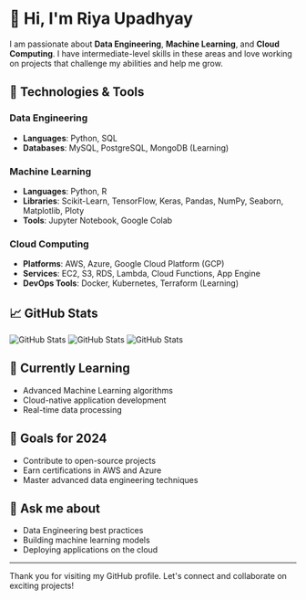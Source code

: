 # 👋 Hi, I'm Riya Upadhyay

I am passionate about **Data Engineering**, **Machine Learning**, and **Cloud Computing**. I have intermediate-level skills in these areas and love working on projects that challenge my abilities and help me grow.

## 🔧 Technologies & Tools

### Data Engineering
- **Languages**: Python, SQL
- **Databases**: MySQL, PostgreSQL, MongoDB (Learning)

### Machine Learning
- **Languages**: Python, R
- **Libraries**: Scikit-Learn, TensorFlow, Keras, Pandas, NumPy, Seaborn, Matplotlib, Ploty
- **Tools**: Jupyter Notebook, Google Colab

### Cloud Computing
- **Platforms**: AWS, Azure, Google Cloud Platform (GCP)
- **Services**: EC2, S3, RDS, Lambda, Cloud Functions, App Engine
- **DevOps Tools**: Docker, Kubernetes, Terraform (Learning)

## 📈 GitHub Stats

![GitHub Stats](https://github-readme-stats.vercel.app/api?username=upadhyay-riya&theme=radical&show_icons=true&hide_border=true&count_private=true)
![GitHub Stats](https://github-readme-stats.vercel.app/api/top-langs/?username=upadhyay-riya&theme=radical&show_icons=true&hide_border=true&layout=compact)
![GitHub Stats](https://github-readme-streak-stats.herokuapp.com/?user=upadhyay-riya&theme=radical&hide_border=true)

## 🌱 Currently Learning

- Advanced Machine Learning algorithms
- Cloud-native application development
- Real-time data processing

## 🎯 Goals for 2024

- Contribute to open-source projects
- Earn certifications in AWS and Azure
- Master advanced data engineering techniques

## 💬 Ask me about

- Data Engineering best practices
- Building machine learning models
- Deploying applications on the cloud

---

Thank you for visiting my GitHub profile. Let's connect and collaborate on exciting projects!

